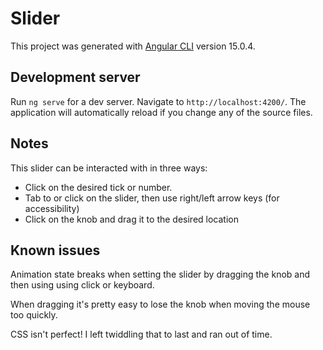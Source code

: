 # Slider

This project was generated with [Angular CLI](https://github.com/angular/angular-cli) version 15.0.4.

## Development server

Run `ng serve` for a dev server. Navigate to `http://localhost:4200/`. The application will automatically reload if you change any of the source files.

## Notes

This slider can be interacted with in three ways:

- Click on the desired tick or number.
- Tab to or click on the slider, then use right/left arrow keys (for accessibility)
- Click on the knob and drag it to the desired location

## Known issues

Animation state breaks when setting the slider by dragging the knob and then using using click or keyboard.

When dragging it's pretty easy to lose the knob when moving the mouse too quickly.

CSS isn't perfect! I left twiddling that to last and ran out of time.
